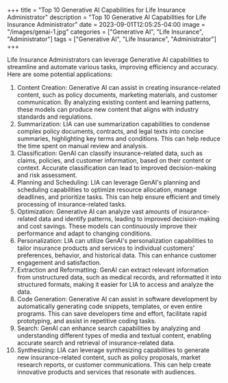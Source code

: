 +++
title = "Top 10 Generative AI Capabilities for Life Insurance Administrator"
description = "Top 10 Generative AI Capabilities for Life Insurance Administrator"
date = 2023-09-01T12:05:25-04:00
image = "/images/genai-1.jpg"
categories = ["Generative AI", "Life Insurance", "Administrator"]
tags = ["Generative AI", "Life Insurance", "Administrator"]
+++

Life Insurance Administrators can leverage Generative AI capabilities to streamline and automate various tasks, improving efficiency and accuracy. Here are some potential applications:

1. Content Creation: Generative AI can assist in creating insurance-related content, such as policy documents, marketing materials, and customer communication. By analyzing existing content and learning patterns, these models can produce new content that aligns with industry standards and regulations.
2. Summarization: LIA can use summarization capabilities to condense complex policy documents, contracts, and legal texts into concise summaries, highlighting key terms and conditions. This can help reduce the time spent on manual review and analysis.
3. Classification: GenAI can classify insurance-related data, such as claims, policies, and customer information, based on their content or context. Accurate classification can lead to improved decision-making and risk assessment.
4. Planning and Scheduling: LIA can leverage GenAI's planning and scheduling capabilities to optimize resource allocation, manage deadlines, and prioritize tasks. This can help ensure efficient and timely processing of insurance-related tasks.
5. Optimization: Generative AI can analyze vast amounts of insurance-related data and identify patterns, leading to improved decision-making and cost savings. These models can continuously improve their performance and adapt to changing conditions.
6. Personalization: LIA can utilize GenAI's personalization capabilities to tailor insurance products and services to individual customers' preferences, behavior, and historical data. This can enhance customer engagement and satisfaction.
7. Extraction and Reformatting: GenAI can extract relevant information from unstructured data, such as medical records, and reformatted it into structured formats, making it easier for LIA to access and analyze the data.
8. Code Generation: Generative AI can assist in software development by automatically generating code snippets, templates, or even entire programs. This can save developers time and effort, facilitate rapid prototyping, and assist in repetitive coding tasks.
9. Search: GenAI can enhance search capabilities by analyzing and understanding different types of media and textual content, enabling accurate search and retrieval of insurance-related data.
10. Synthesizing: LIA can leverage synthesizing capabilities to generate new insurance-related content, such as policy proposals, market research reports, or customer communications. This can help create innovative products and services that resonate with audiences.
